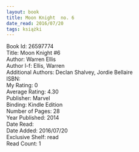 ```yaml
---
layout: book
title: Moon Knight  no. 6
date_read: 2016/07/20
tags: książki
---
```


Book Id: 26597774<br />
Title: Moon Knight #6<br />
Author: Warren Ellis<br />
Author l-f: Ellis, Warren<br />
Additional Authors: Declan Shalvey, Jordie Bellaire<br />
ISBN: <br />
My Rating: 0<br />
Average Rating: 4.30<br />
Publisher: Marvel<br />
Binding: Kindle Edition<br />
Number of Pages: 28<br />
Year Published: 2014<br />
Date Read: <br />
Date Added: 2016/07/20<br />
Exclusive Shelf: read<br />
Read Count: 1<br />


